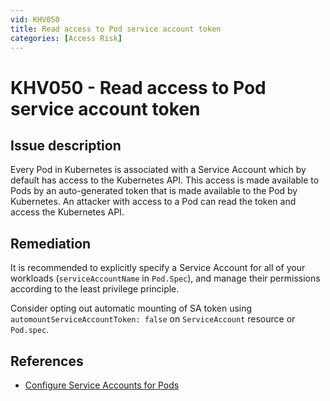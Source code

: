 ```yaml
---
vid: KHV050
title: Read access to Pod service account token
categories: [Access Risk]
---
```


# KHV050 - Read access to Pod service account token

## Issue description

Every Pod in Kubernetes is associated with a Service Account which by default has access to the Kubernetes API. This access is made available to Pods by an auto-generated token that is made available to the Pod by Kubernetes. An attacker with access to a Pod can read the token and access the Kubernetes API.

## Remediation

It is recommended to explicitly specify a Service Account for all of your workloads (`serviceAccountName` in `Pod.Spec`), and manage their permissions according to the least privilege principle.

Consider opting out automatic mounting of SA token using `automountServiceAccountToken: false` on `ServiceAccount` resource or `Pod.spec`.


## References

- [Configure Service Accounts for Pods](https://kubernetes.io/docs/tasks/configure-pod-container/configure-service-account/)
